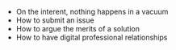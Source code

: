 * On the interent, nothing happens in a vacuum
* How to submit an issue
* How to argue the merits of a solution
* How to have digital professional relationships
